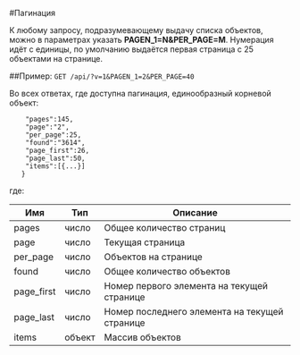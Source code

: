 #Пагинация

К любому запросу, подразумевающему выдачу списка объектов, можно в параметрах указать __PAGEN_1=N&PER_PAGE=M__. Нумерация идёт с единицы, по умолчанию выдаётся первая страница с 25 объектами на странице. 

##Пример:
```GET /api/?v=1&PAGEN_1=2&PER_PAGE=40```

Во всех ответах, где доступна пагинация, единообразный корневой объект:
```{
    "pages":145,
    "page":"2",
    "per_page":25,
    "found":"3614",
    "page_first":26,
    "page_last":50,
    "items":[{...}]
   }
```

где:

 Имя | Тип | Описание
 --- | --- | ---
 pages | число | Общее количество страниц
 page | число | Текущая страница
 per_page | число | Объектов на странице
 found | число | Общее количество объектов
 page_first | число | Номер первого элемента на текущей странице
 page_last | число | Номер последнего элемента на текущей странице
 items | объект | Массив объектов

